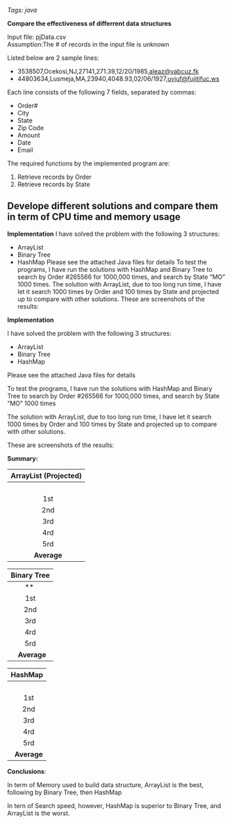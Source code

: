 *Tags: java*

**Compare the effectiveness of differrent data structures**

Input file: pjData.csv<br>
Assumption:The # of records in the input file is unknown

Listed below are 2 sample lines:
* 3538507,Ocekosi,NJ,27141,271.39,12/20/1985,aleaz@vabcuz.fk
* 44803634,Lusmeja,MA,23940,4048.93,02/06/1927,uvjuf@fujitifuc.ws

Each line consists of the following 7 fields, separated by commas:
* Order#
* City
* State
* Zip Code
* Amount
* Date
* Email

The required functions by the implemented program are:
1. Retrieve records by Order
2. Retrieve records by State

Develope different solutions and compare them in term of CPU time and memory usage
---

**Implementation**
I have solved the problem with the following 3 structures:
-	ArrayList
-	Binary Tree
-	HashMap
Please see the attached Java files for details
To test the programs, I have run the solutions with HashMap and Binary Tree to search by Order #265566 for 1000,000 times, and search by State “MO” 1000 times.
The solution with ArrayList, due to too long run time, I have let it search 1000 times by Order and 100 times by State and projected up to compare with other solutions.
These are screenshots of the results:
[]()
[]()
[]()

**Implementation**

I have solved the problem with the following 3 structures:

- ArrayList
- Binary Tree
- HashMap

Please see the attached Java files for details

To test the programs, I have run the solutions with HashMap and Binary Tree to search by Order #265566 for 1000,000 times, and search by State “MO” 1000 times

The solution with ArrayList, due to too long run time, I have let it search 1000 times by Order and 100 times by State and projected up to compare with other solutions.

These are screenshots of the results:
[]()
[]()
[]()

**Summary:**

|**ArrayList (Projected)** |
| :-: |
| |` `**Memory used (Mb)** |` `**Search by Order 1000,000 times (Ms)** |` `**Search by State 1000 times (Ms)** |
|` `1st |`                            `116,756 |`                                                            `4,269,000 |`                                                        `11,550 |
|` `2nd |`                            `113,683 |`                                                            `4,368,000 |`                                                        `11,270 |
|` `3rd |`                            `119,827 |`                                                            `4,154,000 |`                                                        `11,290 |
|` `4rd |`                            `117,697 |`                                                            `4,152,000 |`                                                        `11,260 |
|` `5rd |`                            `109,075 |`                                                            `4,152,000 |`                                                        `11,280 |
|` `**Average** |`                            `**115,408** |`                                                            `**4,219,000** |`                                                        `**11,330** |


|**Binary Tree**|
| :-: |
|** |**Memory used (Mb)**|` `**Search by Order 1000,000 times (Ms)** |` `**Search by State 1000 times (Ms)** |
|1st|`                            `123,913 |`                                                                           `68 |`                                                              `555 |
|2nd|`                            `124,431 |`                                                                           `47 |`                                                              `557 |
|3rd|`                            `122,549 |`                                                                           `67 |`                                                              `562 |
|4rd|`                            `124,229 |`                                                                           `48 |`                                                              `552 |
|5rd|`                            `122,892 |`                                                                           `69 |`                                                              `562 |
|` `**Average** |`                            `**123,603** |`                                                                           `**60** |`                                                              `**558** |


|**HashMap** |
| :-: |
| |` `**Memory used (Mb)** |` `**Search by Order 1000,000 times (Ms)** |` `**Search by State 1000 times (Ms)** |
|` `1st |`                            `157,347 |`                                                                           `12 |`                                                                 `78 |
|` `2nd |`                            `156,178 |`                                                                           `13 |`                                                                 `75 |
|` `3rd |`                            `158,738 |`                                                                           `14 |`                                                                 `80 |
|` `4rd |`                            `157,937 |`                                                                           `15 |`                                                                 `77 |
|` `5rd |`                            `154,664 |`                                                                           `13 |`                                                                 `78 |
|` `**Average** |`                            `**156,973** |`                                                                           `**13** |`                                                                 `**78** |

**Conclusions**:

In term of Memory used to build data structure, ArrayList is the best, following by Binary Tree, then HashMap

In tern of Search speed, however, HashMap is superior to Binary Tree, and ArrayList is the worst.
